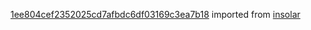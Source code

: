 [1ee804cef2352025cd7afbdc6df03169c3ea7b18](https://github.com/insolar/insolar/commit/1ee804cef2352025cd7afbdc6df03169c3ea7b18) imported from [insolar](https://github.com/insolar/insolar)
